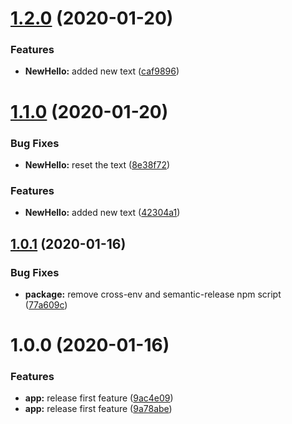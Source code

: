 # [1.2.0](https://github.com/yogakurniawan/supernative-vue/compare/v1.1.0...v1.2.0) (2020-01-20)


### Features

* **NewHello:** added new text ([caf9896](https://github.com/yogakurniawan/supernative-vue/commit/caf9896c741c9cdae8dfde91f0d5589bc2d768cc))

# [1.1.0](https://github.com/yogakurniawan/supernative-vue/compare/v1.0.1...v1.1.0) (2020-01-20)


### Bug Fixes

* **NewHello:** reset the text ([8e38f72](https://github.com/yogakurniawan/supernative-vue/commit/8e38f727580aabb5816da44be121f7030adab97e))


### Features

* **NewHello:** added new text ([42304a1](https://github.com/yogakurniawan/supernative-vue/commit/42304a1f9cdf348cc4c6a4985a0ab3ffa7d0dbed))

## [1.0.1](https://github.com/yogakurniawan/supernative-vue/compare/v1.0.0...v1.0.1) (2020-01-16)


### Bug Fixes

* **package:** remove cross-env and semantic-release npm script ([77a609c](https://github.com/yogakurniawan/supernative-vue/commit/77a609c1a1d04ba242c2c18015cd6c8bb81787f5))

# 1.0.0 (2020-01-16)


### Features

* **app:** release first feature ([9ac4e09](https://github.com/yogakurniawan/supernative-vue/commit/9ac4e096dbefb7518bb433e3d4b2f2c0751822f3))
* **app:** release first feature ([9a78abe](https://github.com/yogakurniawan/supernative-vue/commit/9a78abe95e1d5862e92ade46c696814e42f93a49))
